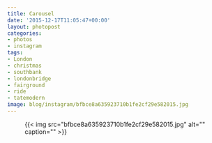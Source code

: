 ```yaml
---
title: Carousel
date: '2015-12-17T11:05:47+00:00'
layout: photopost
categories:
- photos
- instagram
tags:
- London
- christmas
- southbank
- londonbridge
- fairground
- ride
- tatemodern
image: blog/instagram/bfbce8a635923710b1fe2cf29e582015.jpg
---
```


<figure class="photo photo--square">
  {{< img src="bfbce8a635923710b1fe2cf29e582015.jpg" alt="" caption="" >}}

</figure>



